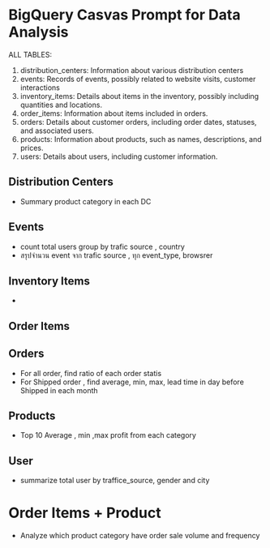 # BigQuery Casvas Prompt for Data Analysis

ALL TABLES:
1. distribution_centers: Information about various distribution centers
2. events: Records of events, possibly related to website visits, customer interactions
3. inventory_items: Details about items in the inventory, possibly including quantities and locations.
4. order_items: Information about items included in orders.
5. orders: Details about customer orders, including order dates, statuses, and associated users.
6. products: Information about products, such as names, descriptions, and prices.
7. users: Details about users, including customer information.

## Distribution Centers
- Summary product category in each DC

## Events
- count total users group by trafic source , country 
- สรุปจำนวน event จาก trafic source , ทุก event_type, browsrer

## Inventory Items
- 

## Order Items

## Orders
- For all order, find ratio of each order statis
- For Shipped order , find average, min, max,  lead time in day before Shipped in each month

## Products
- Top 10 Average , min ,max profit from each category

## User
- summarize total user by traffice_source, gender and city

# Order Items + Product 
 - Analyze which product category have order sale volume and frequency

